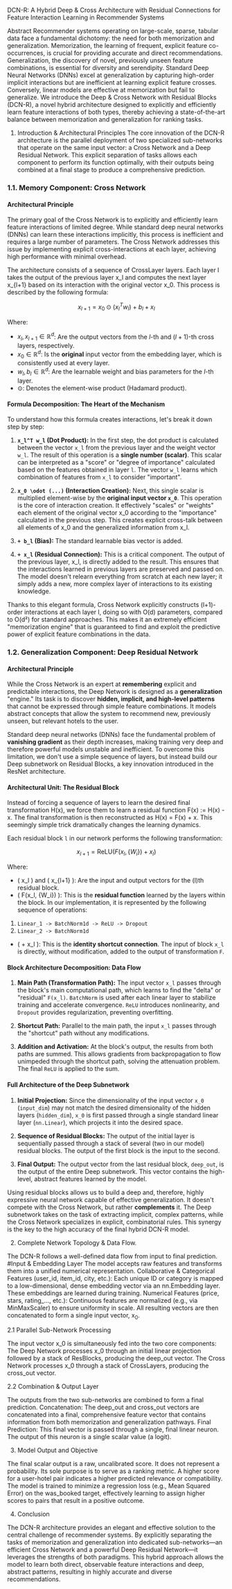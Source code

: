 DCN-R: A Hybrid Deep & Cross Architecture with Residual Connections for Feature Interaction Learning in Recommender Systems

Abstract
Recommender systems operating on large-scale, sparse, tabular data face a fundamental dichotomy: the need for both memorization and generalization. Memorization, the learning of frequent, explicit feature co-occurrences, is crucial for providing accurate and direct recommendations. Generalization, the discovery of novel, previously unseen feature combinations, is essential for diversity and serendipity. Standard Deep Neural Networks (DNNs) excel at generalization by capturing high-order implicit interactions but are inefficient at learning explicit feature crosses. Conversely, linear models are effective at memorization but fail to generalize. We introduce the Deep & Cross Network with Residual Blocks (DCN-R), a novel hybrid architecture designed to explicitly and efficiently learn feature interactions of both types, thereby achieving a state-of-the-art balance between memorization and generalization for ranking tasks.

1. Introduction & Architectural Principles
The core innovation of the DCN-R architecture is the parallel deployment of two specialized sub-networks that operate on the same input vector: a Cross Network and a Deep Residual Network. This explicit separation of tasks allows each component to perform its function optimally, with their outputs being combined at a final stage to produce a comprehensive prediction.

### **1.1. Memory Component: Cross Network**

#### **Architectural Principle**

The primary goal of the Cross Network is to explicitly and efficiently learn feature interactions of limited degree. While standard deep neural networks (DNNs) can learn these interactions implicitly, this process is inefficient and requires a large number of parameters. The Cross Network addresses this issue by implementing explicit cross-interactions at each layer, achieving high performance with minimal overhead.

The architecture consists of a sequence of CrossLayer layers. Each layer l takes the output of the previous layer x_l and computes the next layer x_{l+1} based on its interaction with the original vector x_0.  This process is described by the following formula:

$$
x_{l+1} = x_{0} \odot (x_{l}^T w_{l}) + b_{l} + x_{l}
$$

Where:

-   $x_l, x_{l+1} \in \mathbb{R}^d$: Are the output vectors from the $l$-th and $(l+1)$-th cross layers, respectively.
-   $x_0 \in \mathbb{R}^d$: Is the **original** input vector from the embedding layer, which is consistently used at every layer.
-   $w_l, b_l \in \mathbb{R}^d$: Are the learnable weight and bias parameters for the $l$-th layer.
-   $\odot$: Denotes the element-wise product (Hadamard product).

 #### **Formula Decomposition: The Heart of the Mechanism**

To understand how this formula creates interactions, let's break it down step by step:

1. **`x_l^T w_l` (Dot Product):** In the first step, the dot product is calculated between the vector `x_l` from the previous layer and the weight vector `w_l`. The result of this operation is a **single number (scalar)**. This scalar can be interpreted as a "score" or "degree of importance" calculated based on the features obtained in layer `l`. The vector `w_l` learns which combination of features from `x_l` to consider "important".

2. **`x_0 \odot (...)` (Interaction Creation):** Next, this single scalar is multiplied element-wise by the **original input vector `x_0`**. This operation is the core of interaction creation.  It effectively "scales" or "weights" each element of the original vector x_0 according to the "importance" calculated in the previous step. This creates explicit cross-talk between all elements of x_0 and the generalized information from x_l.

3. **`+ b_l` (Bias):** The standard learnable bias vector is added.

4. **`+ x_l` (Residual Connection):** This is a critical component. The output of the previous layer, x_l, is directly added to the result. This ensures that the interactions learned in previous layers are preserved and passed on. The model doesn't relearn everything from scratch at each new layer; it simply adds a new, more complex layer of interactions to its existing knowledge.

Thanks to this elegant formula, Cross Network explicitly constructs (l+1)-order interactions at each layer l, doing so with O(d) parameters, compared to O(d²) for standard approaches. This makes it an extremely efficient "memorization engine" that is guaranteed to find and exploit the predictive power of explicit feature combinations in the data.


### **1.2. Generalization Component: Deep Residual Network**

#### **Architectural Principle**

While the Cross Network is an expert at **remembering** explicit and predictable interactions, the Deep Network is designed as a **generalization** "engine." Its task is to discover **hidden, implicit, and high-level patterns** that cannot be expressed through simple feature combinations. It models abstract concepts that allow the system to recommend new, previously unseen, but relevant hotels to the user.

Standard deep neural networks (DNNs) face the fundamental problem of **vanishing gradient** as their depth increases, making training very deep and therefore powerful models unstable and inefficient.  To overcome this limitation, we don't use a simple sequence of layers, but instead build our Deep subnetwork on Residual Blocks, a key innovation introduced in the ResNet architecture.

#### **Architectural Unit: The Residual Block**

Instead of forcing a sequence of layers to learn the desired final transformation H(x), we force them to learn a residual function F(x) := H(x) - x. The final transformation is then reconstructed as H(x) = F(x) + x. This seemingly simple trick dramatically changes the learning dynamics.

 Each residual block `l` in our network performs the following transformation:

$$
x_{l+1} = \text{ReLU}(F(x_l, \{W_i\}) + x_l)
$$

Where:
* \( x_l \) and \( x_{l+1} \): Are the input and output vectors for the \(l\)th residual block.
* \( F(x_l, \{W_i\}) \): This is the **residual function** learned by the layers within the block. In our implementation, it is represented by the following sequence of operations:

1. `Linear_1 -> BatchNorm1d -> ReLU -> Dropout`
2. `Linear_2 -> BatchNorm1d`
* \( + x_l \): This is the **identity shortcut connection**. The input of block `x_l` is directly, without modification, added to the output of transformation `F`. 

#### **Block Architecture Decomposition: Data Flow**

1. **Main Path (Transformation Path):** The input vector `x_l` passes through the block's main computational path, which learns to find the "delta" or "residual" `F(x_l)`. `BatchNorm` is used after each linear layer to stabilize training and accelerate convergence. `ReLU` introduces nonlinearity, and `Dropout` provides regularization, preventing overfitting.

2. **Shortcut Path:** Parallel to the main path, the input `x_l` passes through the "shortcut" path without any modifications.

3. **Addition and Activation:** At the block's output, the results from both paths are summed. This allows gradients from backpropagation to flow unimpeded through the shortcut path, solving the attenuation problem. The final `ReLU` is applied to the sum. 

#### **Full Architecture of the Deep Subnetwork**

1. **Initial Projection:** Since the dimensionality of the input vector `x_0` (`input_dim`) may not match the desired dimensionality of the hidden layers (`hidden_dim`), `x_0` is first passed through a single standard linear layer (`nn.Linear`), which projects it into the desired space.

2. **Sequence of Residual Blocks:** The output of the initial layer is sequentially passed through a stack of several (two in our model) residual blocks. The output of the first block is the input to the second.

3. **Final Output:** The output vector from the last residual block, `deep_out`, is the output of the entire Deep subnetwork. This vector contains the high-level, abstract features learned by the model.

Using residual blocks allows us to build a deep and, therefore, highly expressive neural network capable of effective generalization. It doesn't compete with the Cross Network, but rather **complements** it. The Deep subnetwork takes on the task of extracting implicit, complex patterns, while the Cross Network specializes in explicit, combinatorial rules. This synergy is the key to the high accuracy of the final hybrid DCN-R model.


2. Complete Network Topology & Data Flow. 

The DCN-R follows a well-defined data flow from input to final prediction.
#Input & Embedding Layer
The model accepts raw features and transforms them into a unified numerical representation.
Collaborative & Categorical Features (user_id, item_id, city, etc.): Each unique ID or category is mapped to a low-dimensional, dense embedding vector via an nn.Embedding layer. These embeddings are learned during training.
Numerical Features (price, stars, rating_..., etc.): Continuous features are normalized (e.g., via MinMaxScaler) to ensure uniformity in scale.
All resulting vectors are then concatenated to form a single input vector, x<sub>0</sub>.

2.1 Parallel Sub-Network Processing

The input vector x_0 is simultaneously fed into the two core components:
The Deep Network processes x_0 through an initial linear projection followed by a stack of ResBlocks, producing the deep_out vector.
The Cross Network processes x_0 through a stack of CrossLayers, producing the cross_out vector.

2.2 Combination & Output Layer

The outputs from the two sub-networks are combined to form a final prediction.
Concatenation: The deep_out and cross_out vectors are concatenated into a final, comprehensive feature vector that contains information from both memorization and generalization pathways.
Final Prediction: This final vector is passed through a single, final linear neuron. The output of this neuron is a single scalar value (a logit).

3. Model Output and Objective

The final scalar output is a raw, uncalibrated score. It does not represent a probability. Its sole purpose is to serve as a ranking metric. A higher score for a user-hotel pair indicates a higher predicted relevance or compatibility. The model is trained to minimize a regression loss (e.g., Mean Squared Error) on the was_booked target, effectively learning to assign higher scores to pairs that result in a positive outcome.

4. Conclusion

The DCN-R architecture provides an elegant and effective solution to the central challenge of recommender systems. By explicitly separating the tasks of memorization and generalization into dedicated sub-networks—an efficient Cross Network and a powerful Deep Residual Network—it leverages the strengths of both paradigms. This hybrid approach allows the model to learn both direct, observable feature interactions and deep, abstract patterns, resulting in highly accurate and diverse recommendations.
